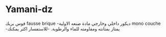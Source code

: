 # Yamani-dz
فوس بريك fausse brique -ديكور داخلي وخارجي مادة صنعه الاولية mono couche -يمتاز بمتانته ومقاومته للماء والرطوبة. -للاستفسار اكثر يمكنك
